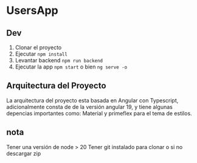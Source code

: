 # UsersApp

## Dev

1. Clonar el proyecto
2. Ejecutar `npm install`
3. Levantar backend `npm run backend`
4. Ejecutar la app `npm start` o bien `ng serve -o`

## Arquitectura del Proyecto

La arquitectura del proyecto esta basada en Angular con Typescript, adicionalmente consta de de la versión angular 19, y tiene algunas depencias importantes como: Material y primeflex para el tema de estilos.

## nota

Tener una versión de node > 20
Tener git instalado para clonar o si no descargar zip
